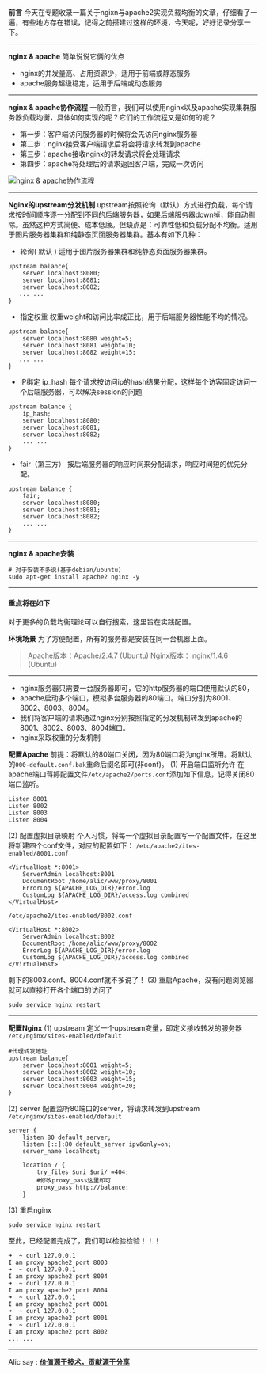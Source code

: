 **前言**
今天在专题收录一篇关于ngixn与apache2实现负载均衡的文章，仔细看了一遍，有些地方存在错误，记得之前搭建过这样的环境，今天呢，好好记录分享一下。

___
**nginx & apache**
简单说说它俩的优点
- nginx的并发量高、占用资源少，适用于前端或静态服务
- apache服务超级稳定，适用于后端或动态服务
___

**nginx & apache协作流程**
一般而言，我们可以使用nginx以及apache实现集群服务器负载均衡，具体如何实现的呢？它们的工作流程又是如何的呢？
- 第一步：客户端访问服务器的时候将会先访问nginx服务器
- 第二步：nginx接受客户端请求后将会将请求转发到apache
- 第三步：apache接收nginx的转发请求将会处理请求
- 第四步：apache将处理后的请求返回客户端，完成一次访问


![nginx & apache协作流程](http://upload-images.jianshu.io/upload_images/1678789-596bcc875786952a.png?imageMogr2/auto-orient/strip%7CimageView2/2/w/1240)
___

**Nginx的upstream分发机制**
upstream按照轮询（默认）方式进行负载，每个请求按时间顺序逐一分配到不同的后端服务器，如果后端服务器down掉，能自动剔除。虽然这种方式简便、成本低廉。但缺点是：可靠性低和负载分配不均衡。适用于图片服务器集群和纯静态页面服务器集群。基本有如下几种：
- 轮询( 默认 )
适用于图片服务器集群和纯静态页面服务器集群。
```
upstream balance{
    server localhost:8080;
    server localhost:8081;
    server localhost:8082;
   ... ...
}
```

- 指定权重
权重weight和访问比率成正比，用于后端服务器性能不均的情况。
```
upstream balance{
    server localhost:8080 weight=5;
    server localhost:8081 weight=10;
    server localhost:8082 weight=15;
   ... ...
}
```

- IP绑定 ip_hash
每个请求按访问ip的hash结果分配，这样每个访客固定访问一个后端服务器，可以解决session的问题 
```
upstream balance {
    ip_hash;
    server localhost:8080;
    server localhost:8081;
    server localhost:8082;
    ... ...
}
```

- fair（第三方）
按后端服务器的响应时间来分配请求，响应时间短的优先分配。 
```
upstream balance {
    fair;
    server localhost:8080;
    server localhost:8081;
    server localhost:8082;
    ... ...
}
```
___

**nginx & apache安装**
```
# 对于安装不多说(基于debian/ubuntu)
sudo apt-get install apache2 nginx -y
```
___
#### 重点将在如下
对于更多的负载均衡理论可以自行搜索，这里旨在实践配置。

**环境场景**
为了方便配置，所有的服务都是安装在同一台机器上面。
>Apache版本：Apache/2.4.7 (Ubuntu)
Nginx版本： nginx/1.4.6 (Ubuntu)
___
- nginx服务器只需要一台服务器即可，它的http服务器的端口使用默认的80，
- apache启动多个端口，模拟多台服务器的80端口。端口分别为8001、8002、8003、8004。
- 我们将客户端的请求通过nginx分别按照指定的分发机制转发到apache的8001、8002、8003、8004端口。
- nginx采取权重的分发机制


**配置Apache**
前提：将默认的80端口关闭，因为80端口将为nginx所用。将默认的`000-default.conf.bak`重命后缀名即可(非conf)。
(1) 开启端口监听允许
       在apache端口蒋婷配置文件`/etc/apache2/ports.conf`添加如下信息，记得关闭80端口监听。
```
Listen 8001
Listen 8002
Listen 8003
Listen 8004
```
(2) 配置虚拟目录映射
         个人习惯，将每一个虚拟目录配置写一个配置文件，在这里将新建四个conf文件，对应的配置如下：
`/etc/apache2/ites-enabled/8001.conf`
```
<VirtualHost *:8001>
    ServerAdmin localhost:8001
    DocumentRoot /home/alic/www/proxy/8001
    ErrorLog ${APACHE_LOG_DIR}/error.log
    CustomLog ${APACHE_LOG_DIR}/access.log combined
</VirtualHost>

```
`/etc/apache2/ites-enabled/8002.conf`
```
<VirtualHost *:8002>
    ServerAdmin localhost:8002
    DocumentRoot /home/alic/www/proxy/8002
    ErrorLog ${APACHE_LOG_DIR}/error.log
    CustomLog ${APACHE_LOG_DIR}/access.log combined
</VirtualHost>

```
剩下的8003.conf、8004.conf就不多说了！
(3) 重启Apache，没有问题浏览器就可以直接打开各个端口的访问了
```
sudo service nginx restart
```
___

**配置Nginx**
(1) upstream
定义一个upstream变量，即定义接收转发的服务器
`/etc/nginx/sites-enabled/default`
```
#代理转发地址
upstream balance{
	server localhost:8001 weight=5;
	server localhost:8002 weight=10;
	server localhost:8003 weight=15;
	server localhost:8004 weight=20;	
}
```
(2) server
配置监听80端口的server，将请求转发到upstream
`/etc/nginx/sites-enabled/default`
```
server {
	listen 80 default_server;
	listen [::]:80 default_server ipv6only=on;
	server_name localhost;

	location / {
		try_files $uri $uri/ =404;
		#修改proxy_pass这里即可
		proxy_pass http://balance;
	}
```
(3) 重启nginx
```
sudo service nginx restart
```
至此，已经配置完成了，我们可以检验检验！！！
```
➜  ~ curl 127.0.0.1
I am proxy apache2 port 8003
➜  ~ curl 127.0.0.1
I am proxy apache2 port 8004
➜  ~ curl 127.0.0.1
I am proxy apache2 port 8004
➜  ~ curl 127.0.0.1
I am proxy apache2 port 8001
➜  ~ curl 127.0.0.1
I am proxy apache2 port 8001
➜  ~ curl 127.0.0.1
I am proxy apache2 port 8002
... ...
```
___
Alic say : **[价值源于技术，贡献源于分享](https://github.com/alicfeng)**








